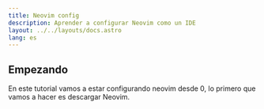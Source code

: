 ```yaml
---
title: Neovim config
description: Aprender a configurar Neovim como un IDE
layout: ../../layouts/docs.astro
lang: es
---
```


## Empezando

En este tutorial vamos a estar configurando neovim desde 0, lo primero que vamos a hacer
es descargar Neovim.
